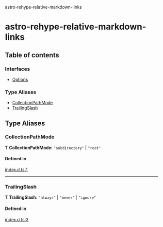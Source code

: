 astro-rehype-relative-markdown-links

# astro-rehype-relative-markdown-links

## Table of contents

### Interfaces

- [Options](interfaces/Options.md)

### Type Aliases

- [CollectionPathMode](README.md#collectionpathmode)
- [TrailingSlash](README.md#trailingslash)

## Type Aliases

### CollectionPathMode

Ƭ **CollectionPathMode**: ``"subdirectory"`` \| ``"root"``

#### Defined in

[index.d.ts:1](https://github.com/vernak2539/astro-rehype-relative-markdown-links/blob/main/src/index.d.ts#L1)

___

### TrailingSlash

Ƭ **TrailingSlash**: ``"always"`` \| ``"never"`` \| ``"ignore"``

#### Defined in

[index.d.ts:3](https://github.com/vernak2539/astro-rehype-relative-markdown-links/blob/main/src/index.d.ts#L3)
